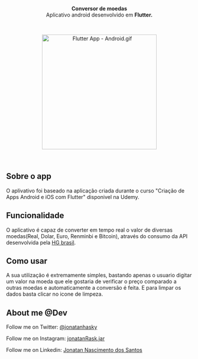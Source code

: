 <!-- header section -->
<p align="center">
  <span><b>Conversor de moedas</b></span><br/>
  <span>Aplicativo android desenvolvido em <b>Flutter.</b></span><br/>

</p>
<!-- header section END -->

<br/>
<!-- show case/gif section -->
<p align="center">
    <img alt="Flutter App - Android.gif" height="310" src="https://media.giphy.com/media/WCJH2Q6lZyfn9yibGM/giphy.gif?cid=790b76116565675e58e595fc79f757006a559c306a3f0f50&rid=giphy.gif&ct=g" />
</p>
<!-- show case/gif section END -->

<br/>

<!-- about app and course section -->

## Sobre o app 

O aplivativo foi baseado na aplicação criada durante o curso "Criação de Apps Android e iOS com Flutter" disponivel na Udemy.

## Funcionalidade 

O aplicativo é capaz de converter em tempo real o valor de diversas moedas(Real, Dolar, Euro, Renminbi e Bitcoin), através do consumo da API desenvolvida pela [HG brasil](https://hgbrasil.com/status/finance/). 

## Como usar

A sua utilização é extremamente simples, bastando apenas o usuario digitar um valor na moeda que ele gostaria de verificar o preço comparado a outras moedas e automaticamente a conversão é feita. E para limpar os dados basta clicar no icone de limpeza.

<!-- about me -->

## About me @Dev

Follow me on Twitter: [@jonatanhasky](https://twitter.com/jonatanhasky)

Follow me on Instagram: [jonatanRask.jar](https://www.instagram.com/jonatan_rasky/)

Follow me on Linkedin: [Jonatan Nascimento dos Santos](https://www.linkedin.com/in/jonatan-nascimento-dos-santos-4a5850205/)

<!-- about me  END -->
